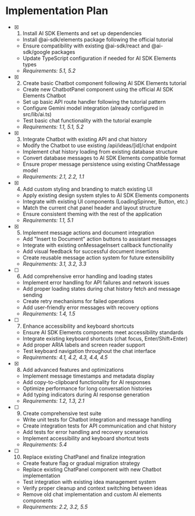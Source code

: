 # Implementation Plan

- [x] 1. Install AI SDK Elements and set up dependencies
  - Install @ai-sdk/elements package following the official tutorial
  - Ensure compatibility with existing @ai-sdk/react and @ai-sdk/google packages
  - Update TypeScript configuration if needed for AI SDK Elements types
  - _Requirements: 5.1, 5.2_

- [x] 2. Create basic Chatbot component following AI SDK Elements tutorial
  - Create new ChatbotPanel component using the official AI SDK Elements Chatbot
  - Set up basic API route handler following the tutorial pattern
  - Configure Gemini model integration (already configured in src/lib/ai.ts)
  - Test basic chat functionality with the tutorial example
  - _Requirements: 1.1, 5.1, 5.2_

- [x] 3. Integrate Chatbot with existing API and chat history
  - Modify the Chatbot to use existing /api/ideas/[id]/chat endpoint
  - Implement chat history loading from existing database structure
  - Convert database messages to AI SDK Elements compatible format
  - Ensure proper message persistence using existing ChatMessage model
  - _Requirements: 2.1, 2.2, 1.1_

- [x] 4. Add custom styling and branding to match existing UI
  - Apply existing design system styles to AI SDK Elements components
  - Integrate with existing UI components (LoadingSpinner, Button, etc.)
  - Match the current chat panel header and layout structure
  - Ensure consistent theming with the rest of the application
  - _Requirements: 1.1, 5.1_

- [x] 5. Implement message actions and document integration
  - Add "Insert to Document" action buttons to assistant messages
  - Integrate with existing onMessageInsert callback functionality
  - Add visual feedback for successful document insertions
  - Create reusable message action system for future extensibility
  - _Requirements: 3.1, 3.2, 3.3_

- [ ] 6. Add comprehensive error handling and loading states
  - Implement error handling for API failures and network issues
  - Add proper loading states during chat history fetch and message sending
  - Create retry mechanisms for failed operations
  - Add user-friendly error messages with recovery options
  - _Requirements: 1.4, 1.5_

- [ ] 7. Enhance accessibility and keyboard shortcuts
  - Ensure AI SDK Elements components meet accessibility standards
  - Integrate existing keyboard shortcuts (chat focus, Enter/Shift+Enter)
  - Add proper ARIA labels and screen reader support
  - Test keyboard navigation throughout the chat interface
  - _Requirements: 4.1, 4.2, 4.3, 4.4, 4.5_

- [x] 8. Add advanced features and optimizations
  - Implement message timestamps and metadata display
  - Add copy-to-clipboard functionality for AI responses
  - Optimize performance for long conversation histories
  - Add typing indicators during AI response generation
  - _Requirements: 1.2, 1.3, 2.1_

- [ ] 9. Create comprehensive test suite
  - Write unit tests for Chatbot integration and message handling
  - Create integration tests for API communication and chat history
  - Add tests for error handling and recovery scenarios
  - Implement accessibility and keyboard shortcut tests
  - _Requirements: 5.4_

- [ ] 10. Replace existing ChatPanel and finalize integration
  - Create feature flag or gradual migration strategy
  - Replace existing ChatPanel component with new Chatbot implementation
  - Test integration with existing idea management system
  - Verify proper cleanup and context switching between ideas
  - Remove old chat implementation and custom AI elements components
  - _Requirements: 2.2, 3.2, 5.5_